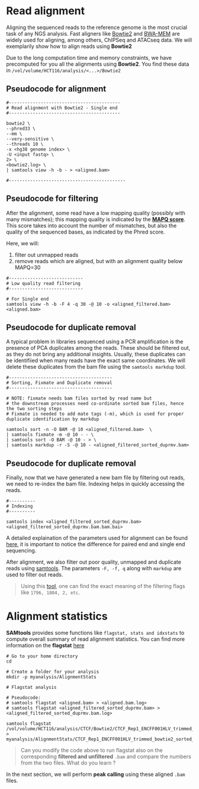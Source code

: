 # Read alignment

Aligning the sequenced reads to the reference genome is the most crucial task of any NGS analysis. Fast aligners like [Bowtie2](http://bowtie-bio.sourceforge.net/bowtie2/manual.shtml#using-samtoolsbcftools-downstream) and [BWA-MEM](https://github.com/bwa-mem2/bwa-mem2) are widely used for aligning, among others, ChIPSeq and ATACseq data. We will exemplarily show how to align reads using **Bowtie2**

Due to the long computation time and memory constraints, we have precomputed for you all the alignments using **Bowtie2**. You find these data in `/vol/volume/HCT116/analysis/<...>/Bowtie2`

## Pseudocode for alignment

```
#------------------------------------------
# Read alignment with Bowtie2 - Single end
#------------------------------------------

bowtie2 \
--phred33 \
--mm \
--very-sensitive \
--threads 10 \
-x <hg38 genome index> \
-U <input fastq> \
2> \
<bowtie2.log> \
| samtools view -h -b - > <aligned.bam>

#--------------------------------------------
```

## Pseudocode for filtering

After the alignment, some read have a low mapping quality (possibly with many mismatches); this mapping quality is indicated by the [**MAPQ score**](https://genome.sph.umich.edu/wiki/Mapping_Quality_Scores). This score takes into account the number of mismatches, but also the quality of the sequenced bases, as indicated by the Phred score.

Here, we will:

1. filter out unmapped reads
2. remove reads which are aligned, but with an alignment quality below MAPQ=30

```
#----------------------------
# Low quality read filtering
#----------------------------

# For Single end
samtools view -h -b -F 4 -q 30 -@ 10 -o <aligned_filtered.bam> <aligned.bam> 

```

## Pseudocode for duplicate removal

A typical problem in libraries sequenced using a PCR amplification is the presence of PCA duplicates among the reads. 
These should be filtered out, as they do not bring any additional insights. Usually, these duplicates can be identifiied when many reads have the exact same coordinates. We will delete these duplicates from the bam file using the `samtools markdup` tool.

```
#---------------------------------------
# Sorting, Fixmate and Duplicate removal
#---------------------------------------

# NOTE: fixmate needs bam files sorted by read name but
# the downstream processes need co-ordinate sorted bam files, hence the two sorting steps
# Fixmate is needed to add mate tags (-m), which is used for proper duplicate identification by markdup

samtools sort -n -O BAM -@ 10 <aligned_filtered.bam>  \
| samtools fixmate -m -@ 10 - - \
| samtools sort -O BAM -@ 10 - > \
| samtools markdup -r -S -@ 10 - <aligned_filtered_sorted_duprmv.bam>
```

## Pseudocode for duplicate removal

Finally, now that we have generated a new bam file by filtering out reads, we need to re-index the bam file. Indexing helps in quickly accessing the reads.

```
#----------
# Indexing
#----------

samtools index <aligned_filtered_sorted_duprmv.bam> <aligned_filtered_sorted_duprmv.bam.bam.bai>

```

A detailed explaination of the parameters used for alignment can be found [here](http://bowtie-bio.sourceforge.net/bowtie2/manual.shtml#using-samtoolsbcftools-downstream), it is important to notice the difference for paired end and single end sequencing.

After alignment, we also filter out poor quality, unmapped and duplicate reads using [samtools](http://www.htslib.org/doc/samtools.html). The parameters `-F, -f, q` along with `markdup` are used to filter out reads. 

> Using this [tool](https://broadinstitute.github.io/picard/explain-flags.html), one can find the exact meaning of the filtering flags like `1796, 1804, 2, etc`.

# Alignment statistics

**SAMtools** provides some functions like `flagstat, stats and idxstats` to compute overall summary of read alignment statistics. You can find more information on the **flagstat** [here](http://www.htslib.org/doc/samtools-flagstat.html)

```
# Go to your home directory
cd 

# Create a folder for your analysis
mkdir -p myanalysis/AlignmentStats

# Flagstat analysis

# Pseudocode: 
# samtools flagstat <aligned.bam> > <aligned.bam.log>
# samtools flagstat <aligned_filtered_sorted_duprmv.bam> > <aligned_filtered_sorted_duprmv.bam.log> 

samtools flagstat /vol/volume/HCT116/analysis/CTCF/Bowtie2/CTCF_Rep1_ENCFF001HLV_trimmed_bowtie2_sorted_nofilt.bam > myanalysis/AlignmentStats/CTCF_Rep1_ENCFF001HLV_trimmed_bowtie2_sorted_nofilt.log

```

 > Can you modify the code above to run flagstat also on the corresponding **filtered and unfiltered** `.bam` and compare the numbers from the two files. What do you learn ?

In the next section, we will perform **peak calling** using these aligned `.bam` files.
